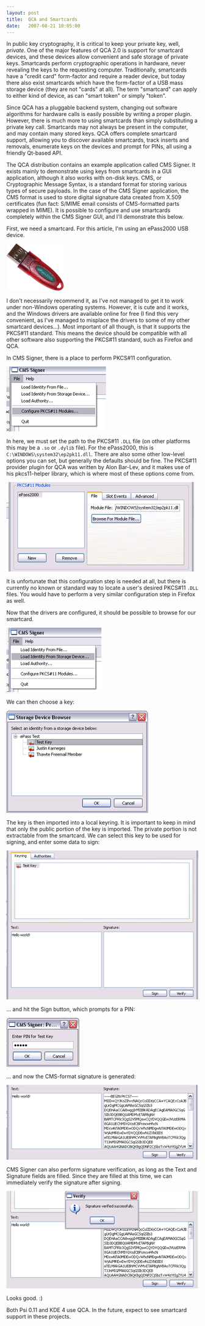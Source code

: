 ```yaml
---
layout: post
title:  QCA and Smartcards
date:   2007-08-21 10:05:00
---
```

In public key cryptography, it is critical to keep your private key, well, *private*. One of the major features of QCA 2.0 is support for smartcard devices, and these devices allow convenient and safe storage of private keys. Smartcards perform cryptographic operations in hardware, never revealing the keys to the requesting computer. Traditionally, smartcards have a "credit card" form-factor and require a reader device, but today there also exist smartcards which have the form-factor of a USB mass storage device (they are not "cards" at all). The term "smartcard" can apply to either kind of device, as can "smart token" or simply "token".

Since QCA has a pluggable backend system, changing out software algorithms for hardware calls is easily possible by writing a proper plugin. However, there is much more to using smartcards than simply substituting a private key call. Smartcards may not always be present in the computer, and may contain many stored keys. QCA offers complete smartcard support, allowing you to discover available smartcards, track inserts and removals, enumerate keys on the devices and prompt for PINs, all using a friendly Qt-based API.

The QCA distribution contains an example application called CMS Signer. It exists mainly to demonstrate using keys from smartcards in a GUI application, although it also works with on-disk keys. CMS, or Cryptographic Message Syntax, is a standard format for storing various types of secure payloads. In the case of the CMS Signer application, the CMS format is used to store digital signature data created from X.509 certificates (fun fact: S/MIME email consists of CMS-formatted parts wrapped in MIME). It is possible to configure and use smartcards completely within the CMS Signer GUI, and I'll demonstrate this below.

First, we need a smartcard. For this article, I'm using an ePass2000 USB device.

![epass](/assets/epass.png)

I don't necessarily recommend it, as I've not managed to get it to work under non-Windows operating systems. However, it is cute and it works, and the Windows drivers are available online for free (I find this very convenient, as I've managed to misplace the drivers to some of my other smartcard devices...). Most important of all though, is that it supports the PKCS#11 standard. This means the device should be compatible with all other software also supporting the PKCS#11 standard, such as Firefox and QCA.

In CMS Signer, there is a place to perform PKCS#11 configuration.

![cmssigner1](/assets/cmssigner1.png)

In here, we must set the path to the PKCS#11 `.DLL` file (on other platforms this may be a `.so` or `.dylib` file). For the ePass2000, this is `C:\WINDOWS\system32\ep2pk11.dll`. There are also some other low-level options you can set, but generally the defaults should be fine. The PKCS#11 provider plugin for QCA was written by Alon Bar-Lev, and it makes use of his pkcs11-helper library, which is where most of these options come from.

![cmssigner3](/assets/cmssigner3.png)

It is unfortunate that this configuration step is needed at all, but there is currently no known or standard way to locate a user's desired PKCS#11 `.DLL` files. You would have to perform a very similar configuration step in Firefox as well.

Now that the drivers are configured, it should be possible to browse for our smartcard.

![cmssigner4](/assets/cmssigner4.png)

We can then choose a key:

![cmssigner5](/assets/cmssigner5.png)

The key is then imported into a local keyring. It is important to keep in mind that only the public portion of the key is imported. The private portion is not extractable from the smartcard. We can select this key to be used for signing, and enter some data to sign:

![cmssigner6](/assets/cmssigner6.png)

... and hit the Sign button, which prompts for a PIN:

![cmssigner7](/assets/cmssigner7.png)

... and now the CMS-format signature is generated:

![cmssigner8](/assets/cmssigner8.png)

CMS Signer can also perform signature verification, as long as the Text and Signature fields are filled. Since they are filled at this time, we can immediately verify the signature after signing.

![cmssigner9](/assets/cmssigner9.png)

Looks good. :)

Both Psi 0.11 and KDE 4 use QCA. In the future, expect to see smartcard support in these projects.
